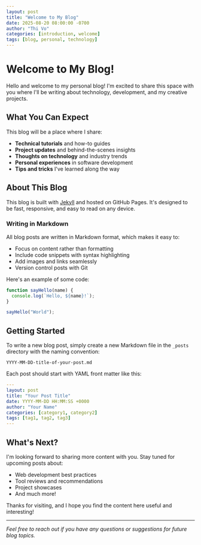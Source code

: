 ```yaml
---
layout: post
title: "Welcome to My Blog"
date: 2025-08-20 08:00:00 -0700
author: "Thi Vo"
categories: [introduction, welcome]
tags: [blog, personal, technology]
---
```


# Welcome to My Blog!

Hello and welcome to my personal blog! I'm excited to share this space with you where I'll be writing about technology, development, and my creative projects.

## What You Can Expect

This blog will be a place where I share:

- **Technical tutorials** and how-to guides
- **Project updates** and behind-the-scenes insights
- **Thoughts on technology** and industry trends
- **Personal experiences** in software development
- **Tips and tricks** I've learned along the way

## About This Blog

This blog is built with [Jekyll](https://jekyllrb.com/) and hosted on GitHub Pages. It's designed to be fast, responsive, and easy to read on any device.

### Writing in Markdown

All blog posts are written in Markdown format, which makes it easy to:

- Focus on content rather than formatting
- Include code snippets with syntax highlighting
- Add images and links seamlessly
- Version control posts with Git

Here's an example of some code:

```javascript
function sayHello(name) {
  console.log(`Hello, ${name}!`);
}

sayHello("World");
```

## Getting Started

To write a new blog post, simply create a new Markdown file in the `_posts` directory with the naming convention:

```
YYYY-MM-DD-title-of-your-post.md
```

Each post should start with YAML front matter like this:

```yaml
---
layout: post
title: "Your Post Title"
date: YYYY-MM-DD HH:MM:SS +0000
author: "Your Name"
categories: [category1, category2]
tags: [tag1, tag2, tag3]
---
```

## What's Next?

I'm looking forward to sharing more content with you. Stay tuned for upcoming posts about:

- Web development best practices
- Tool reviews and recommendations
- Project showcases
- And much more!

Thanks for visiting, and I hope you find the content here useful and interesting!

---

_Feel free to reach out if you have any questions or suggestions for future blog topics._
